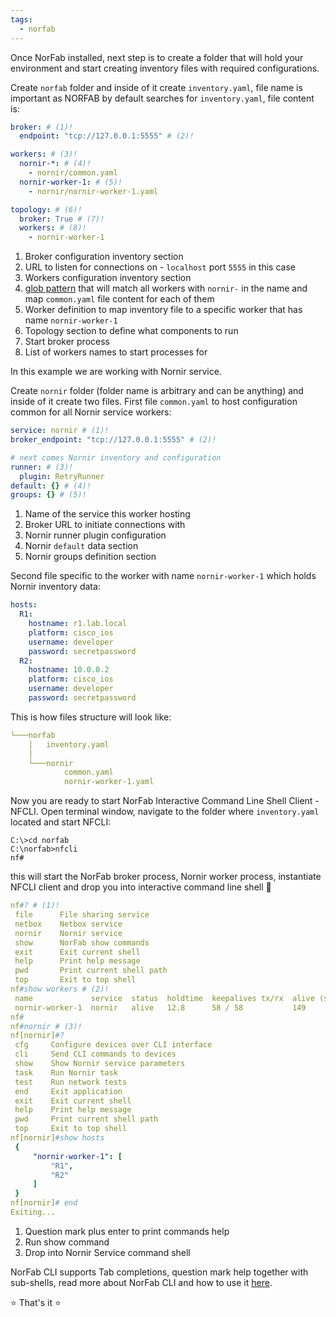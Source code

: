 ```yaml
---
tags:
  - norfab
---
```


Once NorFab installed, next step is to create a folder that will 
hold your environment and start creating inventory files
with required configurations.

Create ``norfab`` folder and inside of it create ``inventory.yaml``, 
file name is important as NORFAB by default searches
for ``inventory.yaml``, file content is:

``` yaml title="inventory.yaml"
broker: # (1)!
  endpoint: "tcp://127.0.0.1:5555" # (2)!

workers: # (3)!
  nornir-*: # (4)!
    - nornir/common.yaml   
  nornir-worker-1: # (5)!
    - nornir/nornir-worker-1.yaml

topology: # (6)!
  broker: True # (7)!
  workers: # (8)!
    - nornir-worker-1
```

1.  Broker configuration inventory section
2.  URL to listen for connections on - ``localhost`` port ``5555`` in this case
3.  Workers configuration inventory section
4.  [glob pattern](https://docs.python.org/3/library/fnmatch.html) that will match 
    all workers with ``nornir-`` in the name and map ``common.yaml`` file content for 
    each of them
5.  Worker definition to map inventory file to a specific worker that has name ``nornir-worker-1``
6.  Topology section to define what components to run
7.  Start broker process
8.  List of workers names to start processes for

In this example we are working with Nornir service.

Create ``nornir`` folder (folder name is arbitrary and can be anything) 
and inside of it create two files. First file ``common.yaml`` to host 
configuration common for all Nornir service workers:

``` yaml title="common.yaml"
service: nornir # (1)!
broker_endpoint: "tcp://127.0.0.1:5555" # (2)!

# next comes Nornir inventory and configuration
runner: # (3)!
  plugin: RetryRunner
default: {} # (4)!
groups: {} # (5)!
```

1.  Name of the service this worker hosting
2.  Broker URL to initiate connections with
3.  Nornir runner plugin configuration
4.  Nornir ``default`` data section
5.  Nornir groups definition section

Second file specific to the worker with name ``nornir-worker-1``
which holds Nornir inventory data:

``` yaml title="nornir-worker-1.yaml"
hosts: 
  R1:
    hostname: r1.lab.local
    platform: cisco_ios
    username: developer
    password: secretpassword
  R2:
    hostname: 10.0.0.2
    platform: cisco_ios
    username: developer
    password: secretpassword
```

This is how files structure will look like:

``` yaml
└───norfab
    │   inventory.yaml
    │
    └───nornir
            common.yaml
            nornir-worker-1.yaml
```

Now you are ready to start NorFab Interactive Command Line Shell 
Client - NFCLI. Open terminal window, navigate to the folder 
where ``inventory.yaml`` located and start NFCLI:

```
C:\>cd norfab
C:\norfab>nfcli
nf#
```

this will start the NorFab broker process, Nornir worker process, instantiate
NFCLI client and drop you into interactive command line shell :shell:

``` yaml
nf#? # (1)!
 file      File sharing service
 netbox    Netbox service
 nornir    Nornir service
 show      NorFab show commands
 exit      Exit current shell
 help      Print help message
 pwd       Print current shell path
 top       Exit to top shell
nf#show workers # (2)!
 name             service  status  holdtime  keepalives tx/rx  alive (s)
 nornir-worker-1  nornir   alive   12.8      58 / 58           149
nf#
nf#nornir # (3)!
nf[nornir]#?
 cfg     Configure devices over CLI interface
 cli     Send CLI commands to devices
 show    Show Nornir service parameters
 task    Run Nornir task
 test    Run network tests
 end     Exit application
 exit    Exit current shell
 help    Print help message
 pwd     Print current shell path
 top     Exit to top shell
nf[nornir]#show hosts
 {
     "nornir-worker-1": [
         "R1",
         "R2"
     ]
 }
nf[nornir]# end
Exiting...
```

1. Question mark plus enter to print commands help
2. Run show command
3. Drop into Nornir Service command shell

NorFab CLI supports Tab completions, question mark help together with
sub-shells, read more about NorFab CLI and how to use it [here](norfab_cli_overview.md).

:star: That's it :star:
 